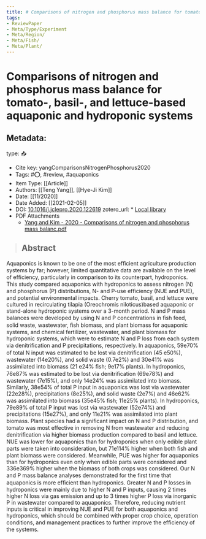 ```yaml
---
title: # Comparisons of nitrogen and phosphorus mass balance for tomato-, basil-, and lettuce-based aquaponic and hydroponic systems
tags:
- ReviewPaper
- Meta/Type/Experiment
- Meta/Region/
- Meta/Fish/
- Meta/Plant/
---
```


# Comparisons of nitrogen and phosphorus mass balance for tomato-, basil-, and lettuce-based aquaponic and hydroponic systems

## Metadata:

type: 📥
* Cite key: yangComparisonsNitrogenPhosphorus2020
* Tags: #⭕, #review, #aquaponics
* Item Type: [[Article]]
* Authors: [[Teng Yang]], [[Hye-Ji Kim]]
* Date: [[11/2020]]
* Date Added: [[2021-02-05]]
* DOI: [10.1016/j.jclepro.2020.122619](https://doi.org/10.1016/j.jclepro.2020.122619)
zotero_url: * [Local library](zotero://select/items/1_ZPEEHUJ2)
* PDF Attachments
	- [Yang and Kim - 2020 - Comparisons of nitrogen and phosphorus mass balanc.pdf](zotero://open-pdf/library/items/IDWP3YUL)

>## Abstract

Aquaponics is known to be one of the most efﬁcient agriculture production systems by far; however, limited quantitative data are available on the level of efﬁciency, particularly in comparison to its counterpart, hydroponics. This study compared aquaponics with hydroponics to assess nitrogen (N) and phosphorus (P) distributions, N- and P-use efﬁciency (NUE and PUE), and potential environmental impacts. Cherry tomato, basil, and lettuce were cultured in recirculating tilapia (Oreochromis niloticus)based aquaponic or stand-alone hydroponic systems over a 3-month period. N and P mass balances were developed by using N and P concentrations in ﬁsh feed, solid waste, wastewater, ﬁsh biomass, and plant biomass for aquaponic systems, and chemical fertilizer, wastewater, and plant biomass for hydroponic systems, which were to estimate N and P loss from each system via denitriﬁcation and P precipitations, respectively. In aquaponics, 59e70% of total N input was estimated to be lost via denitriﬁcation (45 e50%), wastewater (14e20%), and solid waste (0.7e2%) and 30e41% was assimilated into biomass (21 e24% ﬁsh; 9e17% plants). In hydroponics, 76e87% was estimated to be lost via denitriﬁcation (69e78%) and wastewater (7e15%), and only 14e24% was assimilated into biomass. Similarly, 38e54% of total P input in aquaponics was lost via wastewater (22e28%), precipitations (8e25%), and solid waste (2e7%) and 46e62% was assimilated into biomass (35e45% ﬁsh; 11e25% plants). In hydroponics, 79e89% of total P input was lost via wastewater (52e74%) and precipitations (15e27%), and only 11e21% was assimilated into plant biomass. Plant species had a signiﬁcant impact on N and P distribution, and tomato was most effective in removing N from wastewater and reducing denitriﬁcation via higher biomass production compared to basil and lettuce. NUE was lower for aquaponics than for hydroponics when only edible plant parts were taken into consideration, but 71e114% higher when both ﬁsh and plant biomass were considered. Meanwhile, PUE was higher for aquaponics than for hydroponics even only when edible parts were considered and 336e369% higher when the biomass of both crops was considered. Our N and P mass balance analyses demonstrated for the ﬁrst time that aquaponics is more efﬁcient than hydroponics. Greater N and P losses in hydroponics were mainly due to higher N and P inputs, causing 2 times higher N loss via gas emission and up to 3 times higher P loss via inorganic P in wastewater compared to aquaponics. Therefore, reducing nutrient inputs is critical in improving NUE and PUE for both aquaponics and hydroponics, which should be combined with proper crop choice, operation conditions, and management practices to further improve the efﬁciency of the systems.


